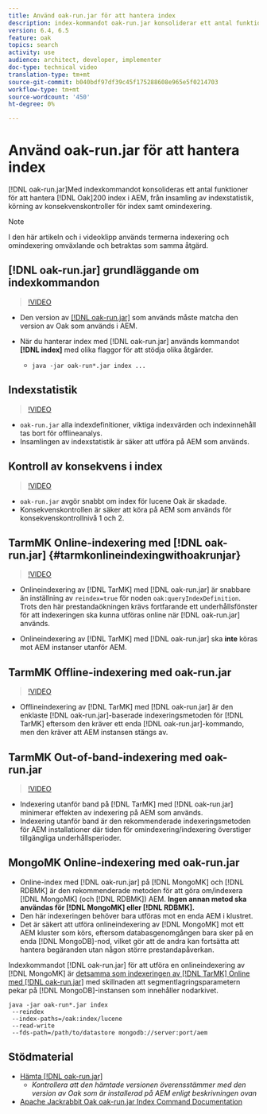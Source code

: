 ```yaml
---
title: Använd oak-run.jar för att hantera index
description: index-kommandot oak-run.jar konsoliderar ett antal funktioner för att hantera Oak-index i AEM, från att samla in indexstatistik, köra konsekvenskontroller av index samt att indexera om sig själv.
version: 6.4, 6.5
feature: oak
topics: search
activity: use
audience: architect, developer, implementer
doc-type: technical video
translation-type: tm+mt
source-git-commit: b040bdf97df39c45f175288608e965e5f0214703
workflow-type: tm+mt
source-wordcount: '450'
ht-degree: 0%

---
```



# Använd oak-run.jar för att hantera index

[!DNL oak-run.jar]Med indexkommandot konsolideras ett antal funktioner för att hantera  [!DNL Oak]200 index i AEM, från insamling av indexstatistik, körning av konsekvenskontroller för index samt omindexering.

>[!NOTE]
>
>I den här artikeln och i videoklipp används termerna indexering och omindexering omväxlande och betraktas som samma åtgärd.

## [!DNL oak-run.jar] grundläggande om indexkommandon

>[!VIDEO](https://video.tv.adobe.com/v/21475/?quality=9&learn=on)

* Den version av [[!DNL oak-run.jar]](https://repository.apache.org/service/local/artifact/maven/redirect?r=releases&amp;g=org.apache.jackrabbit&amp;a=oak-run&amp;v=1.8.0) som används måste matcha den version av Oak som används i AEM.
* När du hanterar index med [!DNL oak-run.jar] används kommandot **[!DNL index]** med olika flaggor för att stödja olika åtgärder.

   * `java -jar oak-run*.jar index ...`

## Indexstatistik

>[!VIDEO](https://video.tv.adobe.com/v/21477/?quality=12&learn=on)

* `oak-run.jar` alla indexdefinitioner, viktiga indexvärden och indexinnehåll tas bort för offlineanalys.
* Insamlingen av indexstatistik är säker att utföra på AEM som används.

## Kontroll av konsekvens i index

>[!VIDEO](https://video.tv.adobe.com/v/21476/?quality=12&learn=on)

* `oak-run.jar` avgör snabbt om index för lucene Oak är skadade.
* Konsekvenskontrollen är säker att köra på AEM som används för konsekvenskontrollnivå 1 och 2.

## TarmMK Online-indexering med [!DNL oak-run.jar] {#tarmkonlineindexingwithoakrunjar}

>[!VIDEO](https://video.tv.adobe.com/v/21479/?quality=12&learn=on)

* Onlineindexering av [!DNL TarMK] med [!DNL oak-run.jar] är snabbare än inställning av `reindex=true` för noden `oak:queryIndexDefinition`. Trots den här prestandaökningen krävs fortfarande ett underhållsfönster för att indexeringen ska kunna utföras online när [!DNL oak-run.jar] används.

* Onlineindexering av [!DNL TarMK] med [!DNL oak-run.jar] ska **inte** köras mot AEM instanser utanför AEM.

## TarmMK Offline-indexering med oak-run.jar

>[!VIDEO](https://video.tv.adobe.com/v/21478/?quality=12&learn=on)

* Offlineindexering av [!DNL TarMK] med [!DNL oak-run.jar] är den enklaste [!DNL oak-run.jar]-baserade indexeringsmetoden för [!DNL TarMK] eftersom den kräver ett enda [!DNL oak-run.jar]-kommando, men den kräver att AEM instansen stängs av.

## TarmMK Out-of-band-indexering med oak-run.jar

>[!VIDEO](https://video.tv.adobe.com/v/21480/?quality=12&learn=on)

* Indexering utanför band på [!DNL TarMK] med [!DNL oak-run.jar] minimerar effekten av indexering på AEM som används.
* Indexering utanför band är den rekommenderade indexeringsmetoden för AEM installationer där tiden för omindexering/indexering överstiger tillgängliga underhållsperioder.

## MongoMK Online-indexering med oak-run.jar

* Online-index med [!DNL oak-run.jar] på [!DNL MongoMK] och [!DNL RDBMK] är den rekommenderade metoden för att göra om/indexera [!DNL MongoMK] (och [!DNL RDBMK]) AEM. **Ingen annan metod ska användas för  [!DNL MongoMK] eller  [!DNL RDBMK].**
* Den här indexeringen behöver bara utföras mot en enda AEM i klustret.
* Det är säkert att utföra onlineindexering av [!DNL MongoMK] mot ett AEM kluster som körs, eftersom databasgenomgången bara sker på en enda [!DNL MongoDB]-nod, vilket gör att de andra kan fortsätta att hantera begäranden utan någon större prestandapåverkan.

Indexkommandot [!DNL oak-run.jar] för att utföra en onlineindexering av [!DNL MongoMK] är [detsamma som indexeringen av  [!DNL TarMK] Online med [!DNL oak-run.jar]](#tarmkonlineindexingwithoakrunjar) med skillnaden att segmentlagringsparametern pekar på [!DNL MongoDB]-instansen som innehåller nodarkivet.

```
java -jar oak-run*.jar index
 --reindex
 --index-paths=/oak:index/lucene
 --read-write
 --fds-path=/path/to/datastore mongodb://server:port/aem
```

## Stödmaterial

* [Hämta [!DNL oak-run.jar]](https://repository.apache.org/#nexus-search;gav~org.apache.jackrabbit~oak-run~~~~kw,versionexpand)
   * *Kontrollera att den hämtade versionen överensstämmer med den version av Oak som är installerad på AEM enligt beskrivningen ovan*
* [Apache Jackrabbit Oak oak-run.jar Index Command Documentation](https://jackrabbit.apache.org/oak/docs/query/oak-run-indexing.html)
